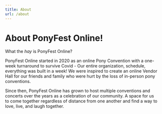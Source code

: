 ```yaml
---
title: About
url: /about
---
```


# About PonyFest Online!

<div class="text-box" style="text-align: left">

What the _hay_ is PonyFest Online?

PonyFest Online started in 2020 as an online Pony Convention with a one-week turnaround to survive Covid - Our entire organization, schedule, everything was built in a week! We were inspired to create an online Vendor Hall for our friends and family who were hurt by the loss of in-person pony conventions.

Since then, PonyFest Online has grown to host multiple conventions and concerts over the years as a celebration of our community. A space for us to come together regardless of distance from one another and find a way to love, live, and laugh together.

</div>